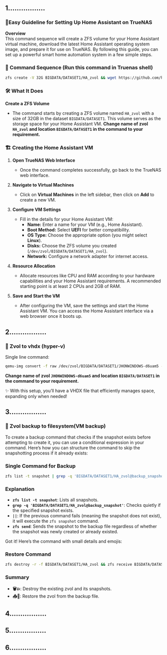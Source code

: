 ## 1.................

### 🌟Easy Guideline for Setting Up Home Assistant on TrueNAS 

**Overview**  
This command sequence will create a ZFS volume for your Home Assistant virtual machine, download the latest Home Assistant operating system image, and prepare it for use on TrueNAS. By following this guide, you can set up a powerful smart home automation system in a few simple steps.

### 🎨 Command Sequence (Run this command in Truenas shell)

```bash
zfs create -V 32G BIGDATA/DATASET1/HA_zvol && wget https://github.com/home-assistant/operating-system/releases/download/13.2/haos_ova-13.2.qcow2.xz && unxz haos_ova-13.2.qcow2.xz && qemu-img convert -O raw haos_ova-13.2.qcow2 /dev/zvol/BIGDATA/DATASET1/HA_zvol
```

### 🛠 What It Does

**Create a ZFS Volume**  
   - The command starts by creating a ZFS volume named `HA_zvol` with a size of 32GB in the dataset `BIGDATA/DATASET1`. This volume serves as the storage space for your Home Assistant VM. **Change name of zvol `HA_zvol` and location `BIGDATA/DATASET1` in the command to your requirement.**

### 🏗 Creating the Home Assistant VM

1. **Open TrueNAS Web Interface**  
   - Once the command completes successfully, go back to the TrueNAS web interface.

2. **Navigate to Virtual Machines**  
   - Click on **Virtual Machines** in the left sidebar, then click on **Add** to create a new VM.

3. **Configure VM Settings**  
   - Fill in the details for your Home Assistant VM:
     - **Name:** Enter a name for your VM (e.g., Home Assistant).
     - **Boot Method:** Select **UEFI** for better compatibility.
     - **OS Type:** Choose the appropriate option (you might select **Linux**).
     - **Disks:** Choose the ZFS volume you created (`/dev/zvol/BIGDATA/DATASET1/HA_zvol`).
     - **Network:** Configure a network adapter for internet access.

4. **Resource Allocation**  
   - Allocate resources like CPU and RAM according to your hardware capabilities and your Home Assistant requirements. A recommended starting point is at least 2 CPUs and 2GB of RAM.

5. **Save and Start the VM**  
   - After configuring the VM, save the settings and start the Home Assistant VM. You can access the Home Assistant interface via a web browser once it boots up.




  
## 2.................
### 🌟 Zvol to vhdx (hyper-v)

Single line command:

```bash
qemu-img convert -f raw /dev/zvol/BIGDATA/DATASET1/JHONWINDOWS-d6uam5 -O vhdx -o subformat=dynamic /mnt/BIGDATA/DATASET1/JHONWINDOWS-d6uam5.vhdx
```
**Change name of zvol `JHONWINDOWS-d6uam5` and location `BIGDATA/DATASET1` in the command to your requirement.** 

✨ With this setup, you’ll have a VHDX file that efficiently manages space, expanding only when needed!




## 3.................
### 🌟 Zvol backup to filesystem(VM backup)
To create a backup command that checks if the snapshot exists before attempting to create it, you can use a conditional expression in your command. Here’s how you can structure the command to skip the snapshotting process if it already exists:

### Single Command for Backup
```bash
zfs list -t snapshot | grep -q 'BIGDATA/DATASET1/HA_zvol@backup_snapshot' || zfs snapshot BIGDATA/DATASET1/HA_zvol@backup_snapshot; zfs send BIGDATA/DATASET1/HA_zvol@backup_snapshot > /mnt/BIGDATA/DATASET1/HA_zvol_backup
```

### Explanation
- **`zfs list -t snapshot`**: Lists all snapshots.
- **`grep -q 'BIGDATA/DATASET1/HA_zvol@backup_snapshot'`**: Checks quietly if the specified snapshot exists.
- **`||`**: If the previous command fails (meaning the snapshot does not exist), it will execute the `zfs snapshot` command.
- **`zfs send`**: Sends the snapshot to the backup file regardless of whether the snapshot was newly created or already existed.


Got it! Here’s the command with small details and emojis:

### Restore Command
```bash
zfs destroy -r -f BIGDATA/DATASET1/HA_zvol && zfs receive BIGDATA/DATASET1/HA_zvol < /mnt/BIGDATA/DATASET1/HA_zvol_backup

```

### Summary
- **🗑️💥**: Destroy the existing zvol and its snapshots.
- **📥📂**: Restore the zvol from the backup file.






## 4.................

## 5.................

## 6.................

